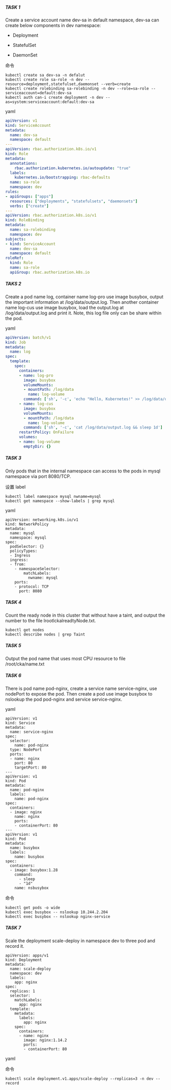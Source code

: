 ##### TASK 1

Create a service account name dev-sa in default namespace, dev-sa can create below components in dev namespace:

- Deployment

- StatefulSet

- DaemonSet

命令

```shell
kubectl create sa dev-sa -n defalut
kubectl create role sa-role -n dev --resource=deployment,statefulset,daemonset --verb=create
kubectl create rolebinding sa-rolebinding -n dev --role=sa-role --serviceaccount=default:dev-sa
kubectl auth can-i create deployment -n dev --as=system:serviceaccount:default:dev-sa
```

yaml

```yaml
apiVersion: v1
kind: ServiceAccount
metadata:
  name: dev-sa 
  namespace: default
---
apiVersion: rbac.authorization.k8s.io/v1
kind: Role
metadata:
  annotations:
    rbac.authorization.kubernetes.io/autoupdate: "true"
  labels:
    kubernetes.io/bootstrapping: rbac-defaults
  name: sa-role
  namespace: dev
rules:
- apiGroups: ["apps"]
  resources: ["deployments", "statefulsets", "daemonsets"]
  verbs: ["create"]
---
apiVersion: rbac.authorization.k8s.io/v1
kind: RoleBinding
metadata:
  name: sa-rolebinding
  namespace: dev
subjects:
- kind: ServiceAccount
  name: dev-sa
  namespace: default
roleRef:
  kind: Role 
  name: sa-role 
  apiGroup: rbac.authorization.k8s.io
```

##### TAKS 2

Create a pod name log, container name log-pro use image busybox, output the important information at /log/data/output.log. Then another container name log-cus use image busybox, load the output.log at /log/data/output.log and print it. Note, this log file only can be share within the pod.

yaml

```yaml
apiVersion: batch/v1
kind: Job
metadata:
  name: log
spec:
  template:
    spec:
      containers:
      - name: log-pro
        image: busybox
        volumeMounts:
        - mountPath: /log/data
          name: log-volume
        command: ['sh', '-c', 'echo "Hello, Kubernetes!" >> /log/data/output.log && sleep 1d']
      - name: log-cus
        image: busybox
        volumeMounts:
        - mountPath: /log/data
          name: log-volume
        command: ['sh', '-c', 'cat /log/data/output.log && sleep 1d']  
      restartPolicy: OnFailure
      volumes:
      - name: log-volume
        emptyDir: {}
```

##### TASK 3

Only pods that in the internal namespace can access to the pods in mysql namespace via port 8080/TCP.

设置 label

```
kubectl label namespace mysql nwname=mysql
kubectl get namespace --show-labels | grep mysql
```

yaml

```
apiVersion: networking.k8s.io/v1
kind: NetworkPolicy
metadata:
  name: mysql
  namespace: mysql
spec:
  podSelector: {}
  policyTypes:
  - Ingress
  ingress:
  - from:
    - namespaceSelector:
        matchLabels:
          nwname: mysql
    ports:
    - protocol: TCP
      port: 8080 
```

##### TASK 4

Count the ready node in this cluster that without have a taint, and output the number to the file lrootlckalreadtyNode.txt.

```
kubectl get nodes
kubectl describe nodes | grep Taint
```

##### TASK 5

Output the pod name that uses most CPU resource to file /root/cka/name.txt

##### TASK 6

There is pod name pod-nginx, create a service name service-nginx, use nodePort to expose the pod. Then create a pod use image busybox to nslookup the pod pod-nginx and service service-nginx.

yaml

```
apiVersion: v1
kind: Service
metadata:
  name: service-nginx 
spec:
  selector:
    name: pod-nginx
  type: NodePort
  ports:
  - name: nginx 
    port: 80
    targetPort: 80
---
apiVersion: v1
kind: Pod
metadata:
  name: pod-nginx
  labels:
    name: pod-nginx
spec:
  containers:
  - image: nginx
    name: nginx
    ports:
    - containerPort: 80
---
apiVersion: v1
kind: Pod
metadata:
  name: busybox
  labels:
    name: busybox
spec:
  containers:
  - image: busybox:1.28
    command:
      - sleep
      - "1d"
    name: nsbusybox
```

命令

```
kubectl get pods -o wide
kubectl exec busybox -- nslookup 10.244.2.204
kubectl exec busybox -- nslookup nginx-service
```

##### TASK 7

 Scale the deployment scale-deploy in namespace dev to three pod and record it.

```
apiVersion: apps/v1
kind: Deployment
metadata:
  name: scale-deploy
  namespace: dev
  labels:
    app: nginx
spec:
  replicas: 1
  selector:
    matchLabels:
      app: nginx
  template:
    metadata:
      labels:
        app: nginx
    spec:
      containers:
      - name: nginx
        image: nginx:1.14.2
        ports:
        - containerPort: 80
```

yaml

命令

```
kubectl scale deployment.v1.apps/scale-deploy --replicas=3 -n dev --record
```

